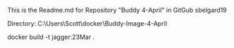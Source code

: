This is the Readme.md for Repository "Buddy 4-April" in GitGub sbelgard19

Directory: C:\Users\Scott\docker\Buddy-Image-4-April
	
docker build -t jagger:23Mar .
